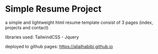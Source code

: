 # Simple Resume Project

a simple and lightweight html resume template consist of 3 pages (index, projects and contact)

libraries used: TailwindCSS - Jquery

deployed to github pages: https://alialhabibi.github.io
